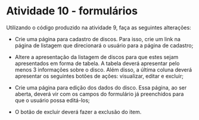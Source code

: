 # Atividade 10 - formulários

Utilizando o código produzido na atividade 9, faça as seguintes alterações:

- Crie uma página para cadastro de discos. Para isso, crie um link na página de listagem que direcionará o usuário para a página de cadastro;

- Altere a apresentação da listagem de discos para que estes sejam apresentados em forma de tabela. A tabela deverá apresentar pelo menos 3 informações sobre o disco. Além disso, a última coluna deverá apresentar os seguintes botões de ações: visualizar, editar e excluir;

- Crie uma página para edição dos dados do disco. Essa página, ao ser aberta, deverá vir com os campos do formulário já preenchidos para que o usuário possa editá-los;

- O botão de excluir deverá fazer a exclusão do item.